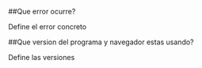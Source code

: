 ##Que error ocurre?

Define el error concreto


##Que version del programa y navegador estas usando?

Define las versiones
